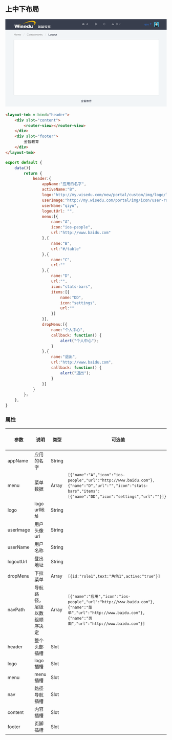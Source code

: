 ## 上中下布局

![上中下布局](../static/layout-tmb.png)

```html
<layout-tmb v-bind="header">
    <div slot="content">
        <router-view></router-view>
    </div>
    <div slot="footer">
        金智教育
    </div>
</layout-tmb>
```

```js
export default {
    data(){
        return {
            header:{
                appName:"应用的名字",
                activeName:"B",
                logo:"http://my.wisedu.com/new/portal/custom/img/logo/logo-mini.png",
                userImage:"http://my.wisedu.com/portal/img/icon/user-role-teacher.png",
                userName:"qiyu",
                logoutUrl: "",
                menu:[{
                    name:"A",
                    icon:"ios-people",
                    url:"http://www.baidu.com"
                },{
                    name:"B",
                    url:"#/table"
                },{
                    name:"C",
                    url:""
                },{
                    name:"D",
                    url:"",
                    icon:"stats-bars",
                    items:[{
                        name:"DD",
                        icon:"settings",
                        url:""
                    }]
                }],
                dropMenu:[{
                    name:"个人中心",
                    callback: function() {
                        alert("个人中心");
                    }
                },{
                    name:"退出",
                    url:"http://www.baidu.com",
                    callback: function() {
                        alert("退出");
                    }
                }]
            }
        };
    },
}
```


### 属性

| 参数 | 说明 | 类型 | 可选值 | 默认值 |
|------|-------|---------|-------|--------|
| appName | 应用的名字 | String |  |  |
| menu | 菜单数据 | Array | `[{"name":"A","icon":"ios-people","url":"http://www.baidu.com"},{"name":"D","url":"","icon":"stats-bars","items":[{"name":"DD","icon":"settings","url":""}]}]` |  |
| logo | logo url地址 | String |  |  |
| userImage | 用户头像url | String |  |  |
| userName | 用户名称 | String |  |  |
| logoutUrl | 登出地址 | String |  |  |
| dropMenu | 下拉菜单 | Array | `[{id:"role1",text:"角色1",active:"true"}]` |  |
| navPath | 导航路径，层级以数组顺序决定 | Array | `[{"name":"应用","icon":"ios-people","url":"http://www.baidu.com"},{"name":"菜单","url":"http://www.baidu.com"},{"name":"页面","url":"http://www.baidu.com"}]` |  |
| header | 整个头部插槽 | Slot |  |  |
| logo | logo 插槽 | Slot |  |  |
| menu | menu 插槽 | Slot |  |  |
| nav | 路径导航插槽 | Slot | | |
| content | 内容插槽 | Slot |  |  |
| footer | 页脚插槽 | Slot |  |  |

